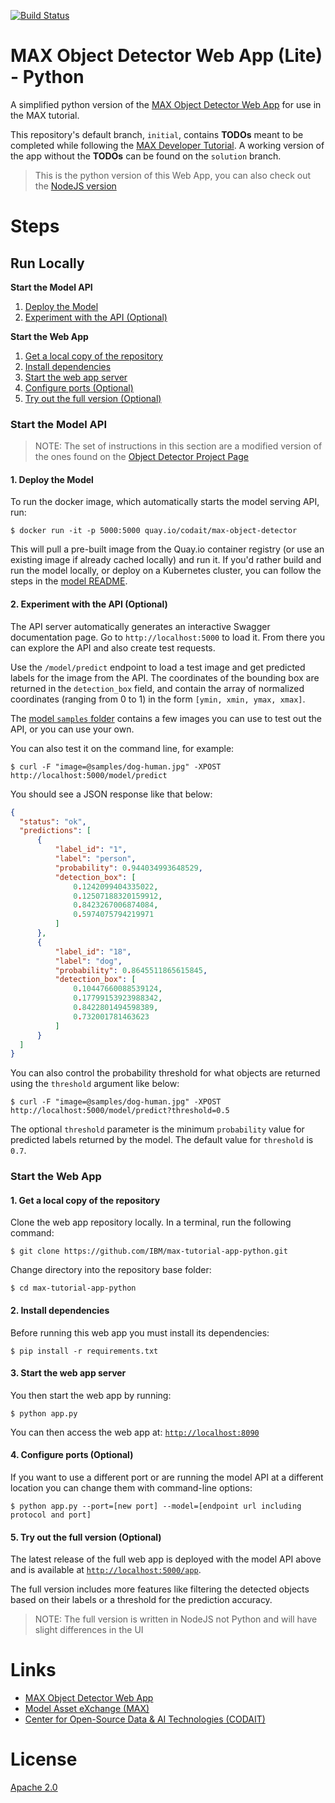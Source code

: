 [![Build Status](https://travis-ci.org/IBM/max-tutorial-app-python.svg?branch=master)](https://travis-ci.org/IBM/max-tutorial-app-python)

# MAX Object Detector Web App (Lite) - Python

A simplified python version of the [MAX Object Detector Web App](https://github.com/IBM/MAX-Object-Detector-Web-App) for use in the MAX tutorial.

This repository's default branch, `initial`, contains **TODOs** meant to be completed while following the
[MAX Developer Tutorial](https://github.com/IBM/max-developer-tutorial).
A working version of the app without the **TODOs** can be found on the `solution` branch.

> This is the python version of this Web App, you can also check out the [NodeJS version](https://github.com/IBM/max-tutorial-app-nodejs)

# Steps

## Run Locally

**Start the Model API**

1. [Deploy the Model](#1-deploy-the-model)
2. [Experiment with the API (Optional)](#2-experiment-with-the-api-optional)

**Start the Web App**

1. [Get a local copy of the repository](#1-get-a-local-copy-of-the-repository)
2. [Install dependencies](#2-install-dependencies)
3. [Start the web app server](#3-start-the-web-app-server)
4. [Configure ports (Optional)](#4-configure-ports-optional)
5. [Try out the full version (Optional)](#5-try-out-the-full-version-optional)

### Start the Model API

> NOTE: The set of instructions in this section are a modified version of the ones found on the
[Object Detector Project Page](https://github.com/IBM/MAX-Object-Detector)

#### 1. Deploy the Model

To run the docker image, which automatically starts the model serving API, run:

```
$ docker run -it -p 5000:5000 quay.io/codait/max-object-detector
```

This will pull a pre-built image from the Quay.io container registry (or use an existing image if already cached locally) and run it.
If you'd rather build and run the model locally, or deploy on a Kubernetes cluster, you can follow the steps in the
[model README](https://github.com/IBM/MAX-Object-Detector/#steps).

#### 2. Experiment with the API (Optional)

The API server automatically generates an interactive Swagger documentation page.
Go to `http://localhost:5000` to load it. From there you can explore the API and also create test requests.

Use the `/model/predict` endpoint to load a test image and get predicted labels for the image from the API.
The coordinates of the bounding box are returned in the `detection_box` field, and contain the array of normalized
coordinates (ranging from 0 to 1) in the form `[ymin, xmin, ymax, xmax]`.

The [model `samples` folder](https://github.com/IBM/MAX-Object-Detector/tree/master/samples)
contains a few images you can use to test out the API, or you can use your own.

You can also test it on the command line, for example:

```
$ curl -F "image=@samples/dog-human.jpg" -XPOST http://localhost:5000/model/predict
```

You should see a JSON response like that below:

```json
{
  "status": "ok",
  "predictions": [
      {
          "label_id": "1",
          "label": "person",
          "probability": 0.944034993648529,
          "detection_box": [
              0.1242099404335022,
              0.12507188320159912,
              0.8423267006874084,
              0.5974075794219971
          ]
      },
      {
          "label_id": "18",
          "label": "dog",
          "probability": 0.8645511865615845,
          "detection_box": [
              0.10447660088539124,
              0.17799153923988342,
              0.8422801494598389,
              0.732001781463623
          ]
      }
  ]
}
```

You can also control the probability threshold for what objects are returned using the `threshold` argument like below:

```
$ curl -F "image=@samples/dog-human.jpg" -XPOST http://localhost:5000/model/predict?threshold=0.5
```

The optional `threshold` parameter is the minimum `probability` value for predicted labels returned by the model.
The default value for `threshold` is `0.7`.

### Start the Web App

#### 1. Get a local copy of the repository

Clone the web app repository locally. In a terminal, run the following command:

```
$ git clone https://github.com/IBM/max-tutorial-app-python.git
```

Change directory into the repository base folder:

```
$ cd max-tutorial-app-python
```

#### 2. Install dependencies

Before running this web app you must install its dependencies:

```
$ pip install -r requirements.txt
```

#### 3. Start the web app server

You then start the web app by running:

```
$ python app.py
```

You can then access the web app at: [`http://localhost:8090`](http://localhost:8090)

#### 4. Configure ports (Optional)

If you want to use a different port or are running the model API at a different location you can change them with command-line options:

```
$ python app.py --port=[new port] --model=[endpoint url including protocol and port]
```

#### 5. Try out the full version (Optional)

The latest release of the full web app is deployed with the model API above and is available at [`http://localhost:5000/app`](http://localhost:5000/app).

The full version includes more features like filtering the detected objects based on their labels or a threshold for the prediction accuracy.

> NOTE: The full version is written in NodeJS not Python and will have slight differences in the UI

# Links

* [MAX Object Detector Web App](https://github.com/IBM/MAX-Object-Detector-Web-App)
* [Model Asset eXchange (MAX)](https://developer.ibm.com/code/exchanges/models/)
* [Center for Open-Source Data & AI Technologies (CODAIT)](https://developer.ibm.com/code/open/centers/codait/)

# License
[Apache 2.0](LICENSE)


